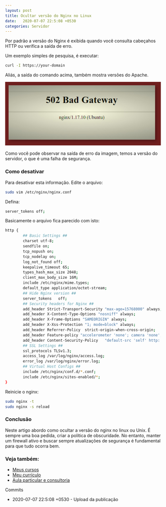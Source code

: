 ```yaml
---
layout: post
title: Ocultar versão do Nginx no Linux
date:   2020-07-07 22:5:08 +0530
categories: Servidor
---
```


Por padrão a versão do Nginx é exibida quando você consulta cabeçahos HTTP ou verifica a saída de erro. 

Um exemplo simples de pesquisa, é executar:

```bash
curl -I https://your-domain
```

Aliás, a saída do comando acima, também mostra versões do Apache. 

![erro nginx](images/../../../images/nginx.jpg)

Como você pode observar na saída de erro da imagem, temos a versão do servidor, o que é uma falha de segurança. 

### Como desativar
Para desativar esta informação. Edite o arquivo:

```bash
sudo vim /etc/nginx/nginx.conf
```

Defina:

```bash
server_tokens off;
```

Basicamente o arquivo fica parecido com isto:

```bash
http {
        ## Basic Settings ##
        charset utf-8;
        sendfile on;
        tcp_nopush on;
        tcp_nodelay on;
        log_not_found off;
        keepalive_timeout 65;
        types_hash_max_size 2048;
        client_max_body_size 16M;
        include /etc/nginx/mime.types;
        default_type application/octet-stream;
        ## Hide Nginx version ##
        server_tokens   off;
        ## Security headers for Nginx ## 
        add_header Strict-Transport-Security "max-age=15768000" always;
        add_header X-Content-Type-Options "nosniff" always;
        add_header X-Frame-Options "SAMEORIGIN" always;
        add_header X-Xss-Protection "1; mode=block" always;
        add_header Referrer-Policy  strict-origin-when-cross-origin;
        add_header Feature-policy "accelerometer 'none'; camera 'none'; geolocation 'none'; gyroscope 'none'; magnetometer 'none'; microphone 'none'; payment 'none'; usb 'none'";
        add_header Content-Security-Policy   "default-src 'self' http: https: data: blob: 'unsafe-inline'" always;
        ## SSL Settings ##
        ssl_protocols TLSv1.3;
        access_log /var/log/nginx/access.log;
        error_log /var/log/nginx/error.log;
        ## Virtual Host Configs ##
        include /etc/nginx/conf.d/*.conf;
        include /etc/nginx/sites-enabled/*;
}
```

Reinicie o nginx:

```bash
sudo nginx -t
sudo nginx -s reload
```


### Conclusão
Neste artigo abordo como ocultar a versão do nginx no linux ou Unix. É sempre uma boa pedida, criar a politica de obscuridade. No entanto, manter um firewall ativo e buscar sempre atualizações de segurança é fundamental para que tudo ocorra bem.



### Veja também:
- [Meus cursos](https://profjulianoramos.github.io/cursos/)
- [Meu currículo](https://profjulianoramos.github.io/curriculo/)
- [Aula particular e consultoria](https://profjulianoramos.github.io/consultoria/)


Commits
- 2020-07-07 22:5:08 +0530 - Upload da publicação